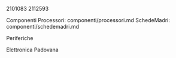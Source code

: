 2101083
2112593

Componenti
Processori: componenti/processori.md
SchedeMadri: componenti/schedemadri.md

Periferiche

Elettronica Padovana